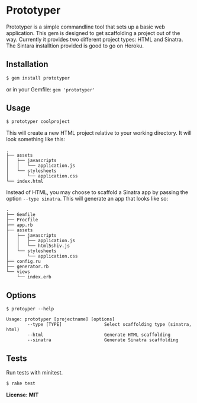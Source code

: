 # Prototyper

Prototyper is a simple commandline tool that sets up a basic web application. This gem is designed to get scaffolding a project out of the way. Currently it provides two different project types: HTML and Sinatra. The Sintara installtion provided is good to go on Heroku.

## Installation

``` bash
$ gem install prototyper
```
or in your Gemfile: `gem 'prototyper'`

## Usage

``` bash
$ prototyper coolproject
```

This will create a new HTML project relative to your working directory. It will look something like this:

```
.
├── assets
│   ├── javascripts
│   │   └── application.js
│   └── stylesheets
│       └── application.css
└── index.html
```

Instead of HTML, you may choose to scaffold a Sinatra app by passing the option `--type sinatra`. This will generate an app that looks like so:


```
.
├── Gemfile
├── Procfile
├── app.rb
├── assets
│   ├── javascripts
│   │   ├── application.js
│   │   └── html5shiv.js
│   └── stylesheets
│       └── application.css
├── config.ru
├── generator.rb
└── views
    └── index.erb
```

## Options

```
$ protoyper --help

Usage: prototyper [projectname] [options]
        --type [TYPE]                Select scaffolding type (sinatra, html)
        --html                       Generate HTML scaffolding
        --sinatra                    Generate Sinatra scaffolding
```

## Tests

Run tests with minitest.

``` bash
$ rake test
```

**License: MIT**
